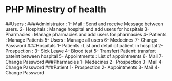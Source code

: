 # PHP Minestry of health
##Users : 
	###Administrator :
		1- Mail : Send and receive Message between users.
		2- Hospitals : Manage hospital and add users for hospitals
		3- Pharmacies : Manage pharmacies and add users for pharmacies
		4- Patients : Manage Patients
		5- Users : Manage all users
		6- Medecines
		7- Change Password
	###Hospitals
		1- Patients : List and detail of patient in hospital 
		2- Prospection : 
		3- Sick Leave
		4- Blood test
		5- Transfert Patient: transfert pateint between hospital
		5- Appointments : List of appointments
		6- Mail 
		7- Change Password
	###Pharmacies
		1- Medecines
		2- Prospection
		3- Mail
		4- Change Password
	###Patient
		1- Prospection
		2- Appointments
		3- Mail
		4- Change Password